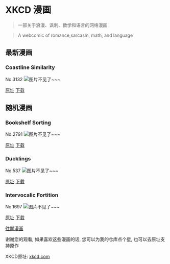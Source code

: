 # XKCD 漫画


> 一部关于浪漫、讽刺、数学和语言的网络漫画

> A webcomic of romance,sarcasm, math, and language


## 最新漫画
### Coastline Similarity
No.3132
![图片不见了~~~](https://imgs.xkcd.com/comics/coastline_similarity.png)

[原址](https://xkcd.com//3132) [下载](https://imgs.xkcd.com/comics/coastline_similarity.png)



## 随机漫画
### Bookshelf Sorting
No.2791
![图片不见了~~~](https://imgs.xkcd.com/comics/bookshelf_sorting.png)

[原址](https://xkcd.com//2791) [下载](https://imgs.xkcd.com/comics/bookshelf_sorting.png)



### Ducklings
No.537
![图片不见了~~~](https://imgs.xkcd.com/comics/ducklings.png)

[原址](https://xkcd.com//537) [下载](https://imgs.xkcd.com/comics/ducklings.png)



### Intervocalic Fortition
No.1697
![图片不见了~~~](https://imgs.xkcd.com/comics/intervocalic_fortition.png)

[原址](https://xkcd.com//1697) [下载](https://imgs.xkcd.com/comics/intervocalic_fortition.png)



[往期漫画](image/)

谢谢您的观看, 如果喜欢这些漫画的话, 
您可以为我的仓库点个星, 也可以去原址支持原作

XKCD原址: [xkcd.com](https://xkcd.com)

